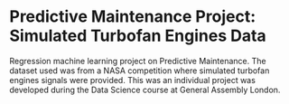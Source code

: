 # Predictive Maintenance Project: Simulated Turbofan Engines Data
Regression machine learning project on Predictive Maintenance. The dataset used was from a NASA competition where simulated turbofan engines signals were provided. This was an individual project was developed during the Data Science course at General Assembly London.

